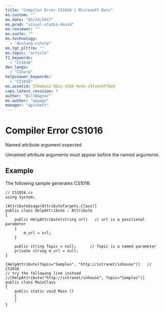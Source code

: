 ```yaml
---
title: "Compiler Error CS1016 | Microsoft Docs"
ms.custom: ""
ms.date: "03/24/2017"
ms.prod: "visual-studio-dev14"
ms.reviewer: ""
ms.suite: ""
ms.technology: 
  - "devlang-csharp"
ms.tgt_pltfrm: ""
ms.topic: "article"
f1_keywords: 
  - "CS1016"
dev_langs: 
  - "CSharp"
helpviewer_keywords: 
  - "CS1016"
ms.assetid: 576e6e12-981c-43b6-9e4a-29fa4e9f76e8
caps.latest.revision: 7
author: "BillWagner"
ms.author: "wiwagn"
manager: "wpickett"
---
```

# Compiler Error CS1016
Named attribute argument expected  
  
 Unnamed attribute arguments must appear before the named arguments.  
  
## Example  
 The following sample generates CS1016:  
  
```  
// CS1016.cs  
using System;  
  
[AttributeUsage(AttributeTargets.Class)]  
public class HelpAttribute : Attribute  
{  
    public HelpAttribute(string url)   // url is a positional parameter  
    {  
        m_url = url;  
    }  
  
    public string Topic = null;      // Topic is a named parameter  
    private string m_url = null;  
}  
  
[HelpAttribute(Topic="Samples", "http://intranet/inhouse")]   // CS1016  
// try the following line instead  
//[HelpAttribute("http://intranet/inhouse", Topic="Samples")]  
public class MainClass  
{  
    public static void Main ()  
    {  
    }  
}  
```